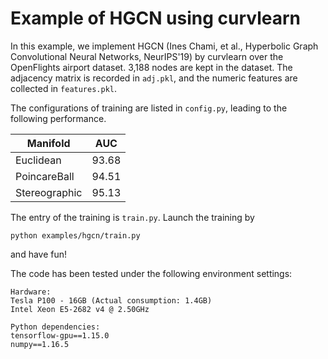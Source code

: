 # Example of HGCN using curvlearn

In this example, we implement HGCN (Ines Chami, et al., Hyperbolic Graph Convolutional Neural Networks, NeurIPS'19) by curvlearn over the OpenFlights airport dataset.
3,188 nodes are kept in the dataset. The adjacency matrix is recorded in ```adj.pkl```, and the numeric features are collected in ```features.pkl```.

The configurations of training are listed in ```config.py```, leading to the following performance.

| Manifold      | AUC   |
| ------------- | ----- |
| Euclidean     | 93.68 |
| PoincareBall  | 94.51 |
| Stereographic | 95.13 |


The entry of the training is ```train.py```. Launch the training by 

```
python examples/hgcn/train.py
```
and have fun!

The code has been tested under the following environment settings:

```
Hardware:
Tesla P100 - 16GB (Actual consumption: 1.4GB)
Intel Xeon E5-2682 v4 @ 2.50GHz

Python dependencies:
tensorflow-gpu==1.15.0
numpy==1.16.5
```

